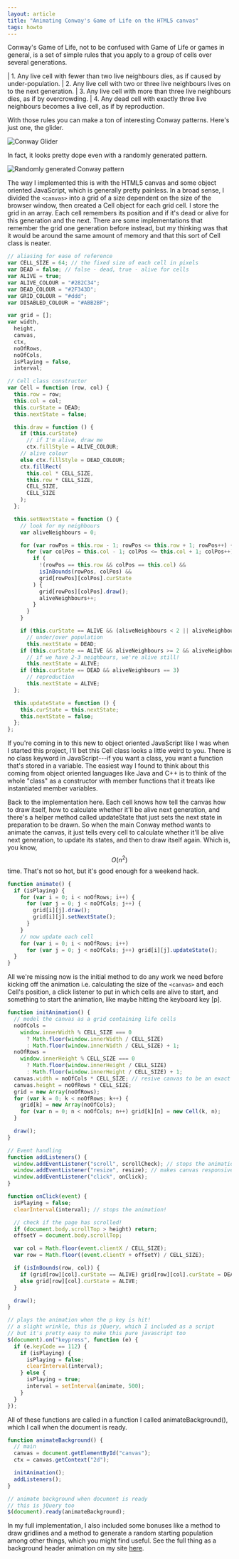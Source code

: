 ```yaml
---
layout: article
title: "Animating Conway's Game of Life on the HTML5 canvas"
tags: howto
---
```


Conway's Game of Life, not to be confused with Game of Life or games in general,
is a set of simple rules that you apply to a group of cells over several
generations.

| 1. Any live cell with fewer than two live neighbours dies, as if caused by under-population.
| 2. Any live cell with two or three live neighbours lives on to the next generation.
| 3. Any live cell with more than three live neighbours dies, as if by overcrowding.
| 4. Any dead cell with exactly three live neighbours becomes a live cell, as if by reproduction.

With those rules you can make a ton of interesting Conway patterns.
Here's just one, the glider.

![Conway Glider](glider_conway.gif)

In fact, it looks pretty dope even with a randomly generated pattern.

![Randomly generated Conway pattern](random_conway.gif)

The way I implemented this is with the HTML5 canvas and some object oriented
JavaScript, which is generally pretty painless. In a broad sense, I divided the
`<canvas>` into a grid of a size dependent on the size of the browser window,
then created a Cell object for each grid cell. I store the grid in an array. Each cell
remembers its position and if it's dead or alive for this generation and the next.
There are some implementations that remember the grid one generation before instead,
but my thinking was that it would be around the same amount of memory and that this sort
of Cell class is neater.

```javascript
// aliasing for ease of reference
var CELL_SIZE = 64; // the fixed size of each cell in pixels
var DEAD = false; // false - dead, true - alive for cells
var ALIVE = true;
var ALIVE_COLOUR = "#282C34";
var DEAD_COLOUR = "#2F343D";
var GRID_COLOUR = "#ddd";
var DISABLED_COLOUR = "#ABB2BF";

var grid = [];
var width,
  height,
  canvas,
  ctx,
  noOfRows,
  noOfCols,
  isPlaying = false,
  interval;

// Cell class constructor
var Cell = function (row, col) {
  this.row = row;
  this.col = col;
  this.curState = DEAD;
  this.nextState = false;

  this.draw = function () {
    if (this.curState)
      // if I'm alive, draw me
      ctx.fillStyle = ALIVE_COLOUR;
    // alive colour
    else ctx.fillStyle = DEAD_COLOUR;
    ctx.fillRect(
      this.col * CELL_SIZE,
      this.row * CELL_SIZE,
      CELL_SIZE,
      CELL_SIZE
    );
  };

  this.setNextState = function () {
    // look for my neighbours
    var aliveNeighbours = 0;

    for (var rowPos = this.row - 1; rowPos <= this.row + 1; rowPos++) {
      for (var colPos = this.col - 1; colPos <= this.col + 1; colPos++) {
        if (
          !(rowPos == this.row && colPos == this.col) &&
          isInBounds(rowPos, colPos) &&
          grid[rowPos][colPos].curState
        ) {
          grid[rowPos][colPos].draw();
          aliveNeighbours++;
        }
      }
    }

    if (this.curState == ALIVE && (aliveNeighbours < 2 || aliveNeighbours > 3))
      // under/over population
      this.nextState = DEAD;
    if (this.curState == ALIVE && aliveNeighbours >= 2 && aliveNeighbours <= 3)
      // if we have 2-3 neighbours, we're alive still!
      this.nextState = ALIVE;
    if (this.curState == DEAD && aliveNeighbours == 3)
      // reproduction
      this.nextState = ALIVE;
  };

  this.updateState = function () {
    this.curState = this.nextState;
    this.nextState = false;
  };
};
```

If you're coming in to this new to object oriented JavaScript like I was when I
started this project, I'll bet this Cell class looks a little weird to you. There
is no class keyword in JavaScript---if you want a class, you want a function that's
stored in a variable. The easiest way I found to think about this coming from
object oriented languages like Java and C++ is to think of the whole "class" as a
constructor with member functions that it treats like instantiated member variables.

Back to the implementation here. Each cell knows how tell the canvas how to draw itself,
how to calculate whether it'll be alive next generation, and there's a helper method
called updateState that just sets the next state in preparation to be drawn. So when
the main Conway method wants to animate the canvas, it just tells
every cell to calculate whether it'll be alive next generation, to update
its states, and then to draw itself again. Which is, you know, $$O(n^{2})$$ time.
That's not so hot, but it's good enough for a weekend hack.

```javascript
function animate() {
  if (isPlaying) {
    for (var i = 0; i < noOfRows; i++) {
      for (var j = 0; j < noOfCols; j++) {
        grid[i][j].draw();
        grid[i][j].setNextState();
      }
    }
    // now update each cell
    for (var i = 0; i < noOfRows; i++)
      for (var j = 0; j < noOfCols; j++) grid[i][j].updateState();
  }
}
```

All we're missing now is the initial method to do any work we need before kicking
off the animation i.e. calculating the size of the `<canvas>` and each Cell's position,
a click listener to put in which cells are alive to start, and something to start
the animation, like maybe hitting the keyboard key [p].

```javascript
function initAnimation() {
  // model the canvas as a grid containing life cells
  noOfCols =
    window.innerWidth % CELL_SIZE === 0
      ? Math.floor(window.innerWidth / CELL_SIZE)
      : Math.floor(window.innerWidth / CELL_SIZE) + 1;
  noOfRows =
    window.innerHeight % CELL_SIZE === 0
      ? Math.floor(window.innerHeight / CELL_SIZE)
      : Math.floor(window.innerHeight / CELL_SIZE) + 1;
  canvas.width = noOfCols * CELL_SIZE; // resive canvas to be an exact fit
  canvas.height = noOfRows * CELL_SIZE;
  grid = new Array(noOfRows);
  for (var k = 0; k < noOfRows; k++) {
    grid[k] = new Array(noOfCols);
    for (var n = 0; n < noOfCols; n++) grid[k][n] = new Cell(k, n);
  }

  draw();
}

// Event handling
function addListeners() {
  window.addEventListener("scroll", scrollCheck); // stops the animation if it scrolls out of range
  window.addEventListener("resize", resize); // makes canvas responsive
  window.addEventListener("click", onClick);
}

function onClick(event) {
  isPlaying = false;
  clearInterval(interval); // stops the animation!

  // check if the page has scrolled!
  if (document.body.scrollTop > height) return;
  offsetY = document.body.scrollTop;

  var col = Math.floor(event.clientX / CELL_SIZE);
  var row = Math.floor((event.clientY + offsetY) / CELL_SIZE);

  if (isInBounds(row, col)) {
    if (grid[row][col].curState == ALIVE) grid[row][col].curState = DEAD;
    else grid[row][col].curState = ALIVE;
  }

  draw();
}

// plays the animation when the p key is hit!
// a slight wrinkle, this is jQuery, which I included as a script
// but it's pretty easy to make this pure javascript too
$(document).on("keypress", function (e) {
  if (e.keyCode == 112) {
    if (isPlaying) {
      isPlaying = false;
      clearInterval(interval);
    } else {
      isPlaying = true;
      interval = setInterval(animate, 500);
    }
  }
});
```

All of these functions are called in a function I called animateBackground(),
which I call when the document is ready.

```javascript
function animateBackground() {
  // main
  canvas = document.getElementById("canvas");
  ctx = canvas.getContext("2d");

  initAnimation();
  addListeners();
}

// animate background when document is ready
// this is jQuery too
$(document).ready(animateBackground);
```

In my full implementation, I also included some bonuses like a method to draw
gridlines and a method to generate a random starting population among other things,
which you might find useful. See the full thing as a background header animation on my site [here](http://ivy-zhou.github.io).
